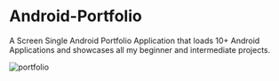 # Android-Portfolio

A Screen Single Android Portfolio Application that loads 10+ Android Applications and showcases all my beginner and intermediate projects.


![portfolio](https://github.com/mufratkarim/Android-Portfolio/blob/master/and_port.gif)
